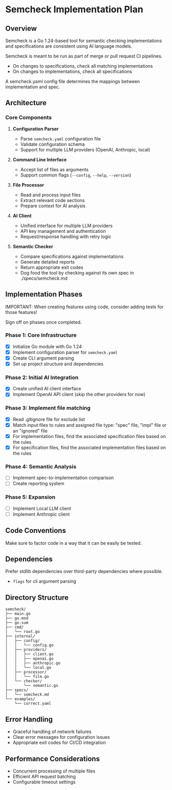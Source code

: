 # Semcheck Implementation Plan

## Overview

Semcheck is a Go 1.24-based tool for semantic checking implementations and specifications are consistent using AI language models.

Semcheck is meant to be run as part of merge or pull request CI pipelines.

- On changes to specifications, check all matching implementations
- On changes to implementations, check all specifications

A semcheck.yaml config file determines the mappings between implementation and spec.

## Architecture

### Core Components

1. **Configuration Parser**

   - Parse `semcheck.yaml` configuration file
   - Validate configuration schema
   - Support for multiple LLM providers (OpenAI, Anthropic, local)

2. **Command Line Interface**

   - Accept list of files as arguments
   - Support common flags (`--config`, `--help`, `--version`)

3. **File Processor**

   - Read and process input files
   - Extract relevant code sections
   - Prepare context for AI analysis

4. **AI Client**

   - Unified interface for multiple LLM providers
   - API key management and authentication
   - Request/response handling with retry logic

5. **Semantic Checker**
   - Compare specifications against implementations
   - Generate detailed reports
   - Return appropriate exit codes
   - Dog food the tool by checking against its own spec in ./specs/semcheck.md

## Implementation Phases

IMPORTANT: When creating features using code, consider adding tests for those features!

Sign off on phases once completed.

### Phase 1: Core Infrastructure

- [x] Initialize Go module with Go 1.24
- [x] Implement configuration parser for `semcheck.yaml`
- [x] Create CLI argument parsing
- [x] Set up project structure and dependencies

### Phase 2: Initial AI Integration

- [x] Create unified AI client interface
- [x] Implement OpenAI API client (skip the other providers for now)

### Phase 3: Implement file matching

- [x] Read .gitignore file for exclude list
- [x] Match input files to rules and assigned file type: "spec" file, "impl" file or an "ignored" file
- [x] For implementation files, find the associated specification files based on the rules
- [x] For specification files, find the associated implementation files based on the rules

### Phase 4: Semantic Analysis

- [ ] Implement spec-to-implementation comparison
- [ ] Create reporting system

### Phase 5: Expansion

- [ ] Implement Local LLM client
- [ ] Implement Anthropic client

## Code Conventions

Make sure to factor code in a way that it can be easily be tested.

## Dependencies

Prefer stdlib dependencies over third-party dependencies where possible.

- `flags` for cli argument parsing

## Directory Structure

```
semcheck/
├── main.go
├── go.mod
├── go.sum
├── cmd/
│   └── root.go
├── internal/
│   ├── config/
│   │   └── config.go
│   ├── providers/
│   │   ├── client.go
│   │   ├── openai.go
│   │   ├── anthropic.go
│   │   └── local.go
│   ├── processor/
│   │   └── file.go
│   └── checker/
│       └── semantic.go
├── specs/
│   └── semcheck.md
└── examples/
    └── correct.yaml
```

## Error Handling

- Graceful handling of network failures
- Clear error messages for configuration issues
- Appropriate exit codes for CI/CD integration

## Performance Considerations

- Concurrent processing of multiple files
- Efficient API request batching
- Configurable timeout settings
